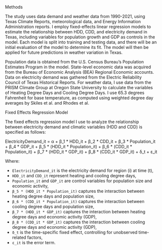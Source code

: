 Methods

The study uses data demand and weather data from 1990-2021, using Texas Climate Reports, meteorological data, and Energy Information Administration reports. I employ fixed-effects linear regression models to estimate the relationship between HDD, CDD, and electricity demand in Texas, including variables for population growth and GDP as controls in the model. Each model is split into training and testing data, and there will be an initial evaluation of the model to determine its fit. The model will then be applied for future predictions in weather variation in Texas.

Population data is obtained from the U.S. Census Bureau’s Population Estimates Program in the model. State-level economic data was acquired from the Bureau of Economic Analysis (BEA) Regional Economic accounts. Data on electricity demand was gathered from the Electric Reliability Council of Texas Historical Reports. For weather data, I use data from the PRISM Climate Group at Oregon State University to calculate the variables of Heating Degree Days and Cooling Degree Days. I use 65.3 degrees Fahrenheit for base temperature, as computed using weighted degree day averages by Skiles et al. and Rhodes et al.
	
Fixed Effects Regression Model

The fixed effects regression model I use to analyze the relationship between electricity demand and climatic variables (HDD and CDD) is specified as follows:

ElectricityDemand_it = α + β_1 * HDD_it + β_2 * CDD_it + β_3 * Population_it + β_4 * GDP_it + β_5 * (HDD_it * Population_it) + β_6 * (CDD_it * Population_it) + β_7 * (HDD_it * GDP_it) + β_8 * (CDD_it * GDP_it) + δ_t + ε_it

Where:
- `ElectricityDemand_it` is the electricity demand for region \(i\) at time \(t\),
- `HDD_it` and `CDD_it` represent heating and cooling degree days,
- `Population_it` and `GDP_it` are control variables for population size and economic activity,
- `β_5 * (HDD_it * Population_it)` captures the interaction between heating degree days and population size,
- `β_6 * (CDD_it * Population_it)` captures the interaction between cooling degree days and population size,
- `β_7 * (HDD_it * GDP_it)` captures the interaction between heating degree days and economic activity (GDP),
- `β_8 * (CDD_it * GDP_it)` captures the interaction between cooling degree days and economic activity (GDP),
- `δ_t` is the time-specific fixed effect, controlling for unobserved time-related factors,
- `ε_it` is the error term.
